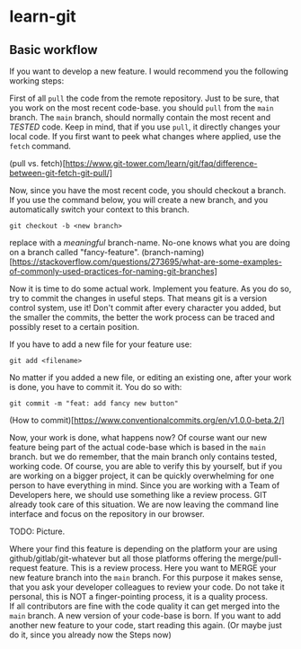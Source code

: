 # learn-git

## Basic workflow

If you want to develop a new feature. I would recommend you the following working steps:

First of all ```pull``` the code from the remote repository. Just to be sure, that you work on the most recent code-base.
you should ```pull``` from the ```main``` branch. The ```main``` branch, should normally contain the most recent and
*TESTED* code. Keep in mind, that if you use ```pull```, it directly changes your local code. If you first want to peek 
what changes where applied, use the ```fetch``` command.

(pull vs. fetch)[https://www.git-tower.com/learn/git/faq/difference-between-git-fetch-git-pull/]

Now, since you have the most recent code, you should checkout a branch.
If you use the command below, you will create a new branch, and you automatically switch your context to this branch.

```git checkout -b <new branch> ```

replace <new branch> with a *meaningful* branch-name. No-one knows what you are doing on a branch called "fancy-feature".
(branch-naming)[https://stackoverflow.com/questions/273695/what-are-some-examples-of-commonly-used-practices-for-naming-git-branches]

Now it is time to do some actual work. Implement you feature. As you do so, try to commit the changes in useful steps.
That means git is a version control system, use it! Don't commit after every character you added, but the smaller 
the commits, the better the work process can be traced and possibly reset to a certain position.

If you have to add a new file for your feature use:

```git add <filename>```

No matter if you added a new file, or editing an existing one, after your work is done, you have to commit it.
You do so with:

```git commit -m "feat: add fancy new button"```

(How to commit)[https://www.conventionalcommits.org/en/v1.0.0-beta.2/]

Now, your work is done, what happens now? Of course want our new feature being part of the actual code-base which is 
based in the ```main``` branch. but we do remember, that the main branch only contains tested, working code. Of course,
you are able to verify this by yourself, but if you are working on a bigger project, it can be quickly overwhelming 
for one person to 
have everything in mind. Since you are working with a Team of Developers here, we should use something like a review 
process. GIT already took care of this situation. We are now leaving the command line interface and focus on the 
repository in our browser. 

TODO: Picture.

Where your find this feature is depending on the platform your are using github/gitlab/git-whatever 
but all those platforms offering the merge/pull-request feature. This is a review process.
Here you want to MERGE your new feature branch into the ```main``` branch. For this purpose it makes sense, 
that you ask your developer colleagues to review your code. Do not take it personal, 
this is NOT a finger-pointing process, it is a quality process.  
If all contributors are fine with the code quality it can get merged into the ```main``` branch. 
A new version of your code-base is born. 
If you want to add another new feature to your code, start reading this again. 
(Or maybe just do it, since you already now the Steps now)



